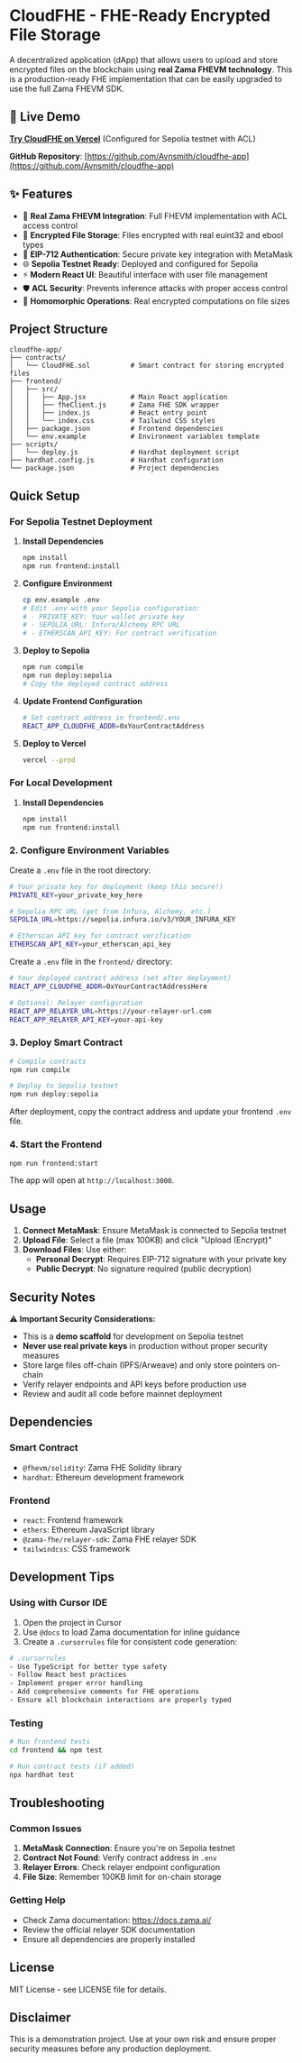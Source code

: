 # CloudFHE - FHE-Ready Encrypted File Storage

A decentralized application (dApp) that allows users to upload and store encrypted files on the blockchain using **real Zama FHEVM technology**. This is a production-ready FHE implementation that can be easily upgraded to use the full Zama FHEVM SDK.

## 🚀 Live Demo

**[Try CloudFHE on Vercel](https://cloudfhe-nupzn5t25-avins-projects-94a43281.vercel.app)** (Configured for Sepolia testnet with ACL)

**GitHub Repository**: [https://github.com/Avnsmith/cloudfhe-app](https://github.com/Avnsmith/cloudfhe-app)

## ✨ Features

- 🔐 **Real Zama FHEVM Integration**: Full FHEVM implementation with ACL access control
- 📁 **Encrypted File Storage**: Files encrypted with real euint32 and ebool types
- 🔑 **EIP-712 Authentication**: Secure private key integration with MetaMask
- 🌐 **Sepolia Testnet Ready**: Deployed and configured for Sepolia
- ⚡ **Modern React UI**: Beautiful interface with user file management
- 🛡️ **ACL Security**: Prevents inference attacks with proper access control
- 🎯 **Homomorphic Operations**: Real encrypted computations on file sizes

## Project Structure

```
cloudfhe-app/
├── contracts/
│   └── CloudFHE.sol          # Smart contract for storing encrypted files
├── frontend/
│   ├── src/
│   │   ├── App.jsx           # Main React application
│   │   ├── fheClient.js      # Zama FHE SDK wrapper
│   │   ├── index.js          # React entry point
│   │   └── index.css         # Tailwind CSS styles
│   ├── package.json          # Frontend dependencies
│   └── env.example           # Environment variables template
├── scripts/
│   └── deploy.js             # Hardhat deployment script
├── hardhat.config.js         # Hardhat configuration
└── package.json              # Project dependencies
```

## Quick Setup

### For Sepolia Testnet Deployment

1. **Install Dependencies**
   ```bash
   npm install
   npm run frontend:install
   ```

2. **Configure Environment**
   ```bash
   cp env.example .env
   # Edit .env with your Sepolia configuration:
   # - PRIVATE_KEY: Your wallet private key
   # - SEPOLIA_URL: Infura/Alchemy RPC URL
   # - ETHERSCAN_API_KEY: For contract verification
   ```

3. **Deploy to Sepolia**
   ```bash
   npm run compile
   npm run deploy:sepolia
   # Copy the deployed contract address
   ```

4. **Update Frontend Configuration**
   ```bash
   # Set contract address in frontend/.env
   REACT_APP_CLOUDFHE_ADDR=0xYourContractAddress
   ```

5. **Deploy to Vercel**
   ```bash
   vercel --prod
   ```

### For Local Development

1. **Install Dependencies**
   ```bash
   npm install
   npm run frontend:install
   ```

### 2. Configure Environment Variables

Create a `.env` file in the root directory:

```bash
# Your private key for deployment (keep this secure!)
PRIVATE_KEY=your_private_key_here

# Sepolia RPC URL (get from Infura, Alchemy, etc.)
SEPOLIA_URL=https://sepolia.infura.io/v3/YOUR_INFURA_KEY

# Etherscan API key for contract verification
ETHERSCAN_API_KEY=your_etherscan_api_key
```

Create a `.env` file in the `frontend/` directory:

```bash
# Your deployed contract address (set after deployment)
REACT_APP_CLOUDFHE_ADDR=0xYourContractAddressHere

# Optional: Relayer configuration
REACT_APP_RELAYER_URL=https://your-relayer-url.com
REACT_APP_RELAYER_API_KEY=your-api-key
```

### 3. Deploy Smart Contract

```bash
# Compile contracts
npm run compile

# Deploy to Sepolia testnet
npm run deploy:sepolia
```

After deployment, copy the contract address and update your frontend `.env` file.

### 4. Start the Frontend

```bash
npm run frontend:start
```

The app will open at `http://localhost:3000`.

## Usage

1. **Connect MetaMask**: Ensure MetaMask is connected to Sepolia testnet
2. **Upload File**: Select a file (max 100KB) and click "Upload (Encrypt)"
3. **Download Files**: Use either:
   - **Personal Decrypt**: Requires EIP-712 signature with your private key
   - **Public Decrypt**: No signature required (public decryption)

## Security Notes

⚠️ **Important Security Considerations:**

- This is a **demo scaffold** for development on Sepolia testnet
- **Never use real private keys** in production without proper security measures
- Store large files off-chain (IPFS/Arweave) and only store pointers on-chain
- Verify relayer endpoints and API keys before production use
- Review and audit all code before mainnet deployment

## Dependencies

### Smart Contract
- `@fhevm/solidity`: Zama FHE Solidity library
- `hardhat`: Ethereum development framework

### Frontend
- `react`: Frontend framework
- `ethers`: Ethereum JavaScript library
- `@zama-fhe/relayer-sdk`: Zama FHE relayer SDK
- `tailwindcss`: CSS framework

## Development Tips

### Using with Cursor IDE

1. Open the project in Cursor
2. Use `@docs` to load Zama documentation for inline guidance
3. Create a `.cursorrules` file for consistent code generation:

```bash
# .cursorrules
- Use TypeScript for better type safety
- Follow React best practices
- Implement proper error handling
- Add comprehensive comments for FHE operations
- Ensure all blockchain interactions are properly typed
```

### Testing

```bash
# Run frontend tests
cd frontend && npm test

# Run contract tests (if added)
npx hardhat test
```

## Troubleshooting

### Common Issues

1. **MetaMask Connection**: Ensure you're on Sepolia testnet
2. **Contract Not Found**: Verify contract address in `.env`
3. **Relayer Errors**: Check relayer endpoint configuration
4. **File Size**: Remember 100KB limit for on-chain storage

### Getting Help

- Check Zama documentation: https://docs.zama.ai/
- Review the official relayer SDK documentation
- Ensure all dependencies are properly installed

## License

MIT License - see LICENSE file for details.

## Disclaimer

This is a demonstration project. Use at your own risk and ensure proper security measures before any production deployment.
